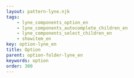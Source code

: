 ```yaml
---
layout: pattern-lyne.njk
tags: 
    - lyne_components_option_en
    - lyne_components_autocomplete_children_en
    - lyne_components_select_children_en
    - showitem_en
key: option-lyne_en
title: Option
parent: option-folder-lyne_en
keywords: option
order: 300
---
```

